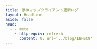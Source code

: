 ```yaml
---
title: 原神マップクライアント更新ログ
layout: Headline
aside: false
head:
  - - meta
    - http-equiv: refresh
      content: 0; url='../blog/IBHSC9'
---
```

